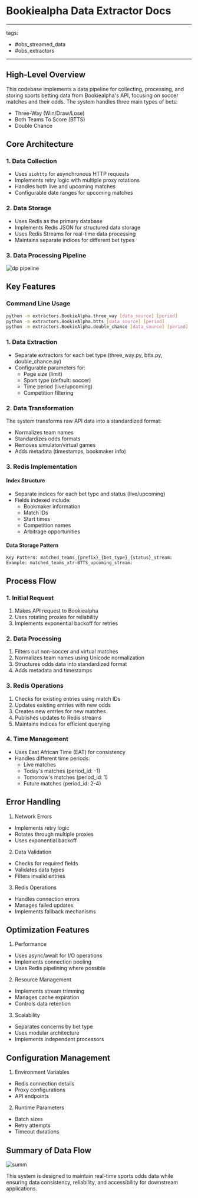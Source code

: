 # Bookiealpha Data Extractor Docs

---
tags:
  - #obs_streamed_data 
  - #obs_extractors
---

## High-Level Overview

This codebase implements a data pipeline for collecting, processing, and storing sports betting data from Bookiealpha's API, focusing on soccer matches and their odds. The system handles three main types of bets:
- Three-Way (Win/Draw/Lose)
- Both Teams To Score (BTTS)
- Double Chance

## Core Architecture

### 1. Data Collection
- Uses `aiohttp` for asynchronous HTTP requests
- Implements retry logic with multiple proxy rotations
- Handles both live and upcoming matches
- Configurable date ranges for upcoming matches

### 2. Data Storage
- Uses Redis as the primary database
- Implements Redis JSON for structured data storage
- Uses Redis Streams for real-time data processing
- Maintains separate indices for different bet types

### 3. Data Processing Pipeline
![dp pipeline](../embed/data-processing_flow.png)

## Key Features

### Command Line Usage
```bash
python -m extractors.BookieAlpha.three_way [data_source] [period]
python -m extractors.BookieAlpha.btts [data_source] [period]
python -m extractors.BookieAlpha.double_chance [data_source] [period]
```

### 1. Data Extraction
- Separate extractors for each bet type (three_way.py, btts.py, double_chance.py)
- Configurable parameters for:
  - Page size (limit)
  - Sport type (default: soccer)
  - Time period (live/upcoming)
  - Competition filtering

### 2. Data Transformation
The system transforms raw API data into a standardized format:
- Normalizes team names
- Standardizes odds formats
- Removes simulator/virtual games
- Adds metadata (timestamps, bookmaker info)

### 3. Redis Implementation

#### Index Structure
- Separate indices for each bet type and status (live/upcoming)
- Fields indexed include:
  - Bookmaker information
  - Match IDs
  - Start times
  - Competition names
  - Arbitrage opportunities

#### Data Storage Pattern
```
Key Pattern: matched_teams_{prefix}_{bet_type}_{status}_stream:
Example: matched_teams_xtr-BTTS_upcoming_stream:
```

## Process Flow

### 1. Initial Request
1. Makes API request to Bookiealpha
2. Uses rotating proxies for reliability
3. Implements exponential backoff for retries

### 2. Data Processing
1. Filters out non-soccer and virtual matches
2. Normalizes team names using Unicode normalization
3. Structures odds data into standardized format
4. Adds metadata and timestamps

### 3. Redis Operations
1. Checks for existing entries using match IDs
2. Updates existing entries with new odds
3. Creates new entries for new matches
4. Publishes updates to Redis streams
5. Maintains indices for efficient querying

### 4. Time Management
- Uses East African Time (EAT) for consistency
- Handles different time periods:
  - Live matches
  - Today's matches (period_id: -1)
  - Tomorrow's matches (period_id: 1)
  - Future matches (period_id: 2-4)

## Error Handling

1. Network Errors
- Implements retry logic
- Rotates through multiple proxies
- Uses exponential backoff

2. Data Validation
- Checks for required fields
- Validates data types
- Filters invalid entries

3. Redis Operations
- Handles connection errors
- Manages failed updates
- Implements fallback mechanisms

## Optimization Features

1. Performance
- Uses async/await for I/O operations
- Implements connection pooling
- Uses Redis pipelining where possible

2. Resource Management
- Implements stream trimming
- Manages cache expiration
- Controls data retention

3. Scalability
- Separates concerns by bet type
- Uses modular architecture
- Implements independent processors

## Configuration Management

1. Environment Variables
- Redis connection details
- Proxy configurations
- API endpoints

2. Runtime Parameters
- Batch sizes
- Retry attempts
- Timeout durations

## Summary of Data Flow

![summ](../embed/summary_flow.png)

This system is designed to maintain real-time sports odds data while ensuring data consistency, reliability, and accessibility for downstream applications.